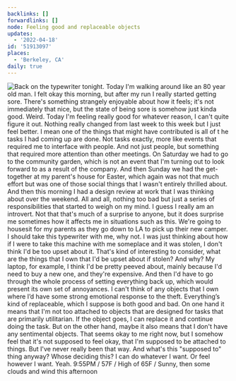 ```yaml
---
backlinks: []
forwardlinks: []
node: Feeling good and replaceable objects
updates:
  - '2022-04-18'
id: '51913097'
places:
  - 'Berkeley, CA'
daily: true
---
```

![Back on the typewriter tonight. Today I'm walking around like an 80 year old man. I felt okay this morning, but after my run I really started getting sore. There's something strangely enjoyable about how it feels; it's not immediately that nice, but the state of being sore is somehow just kinda good. Weird. Today I'm feeling really good for whatever reason, I can't quite figure it out. Nothing really changed from last week to this week but I just feel better. I mean one of the things that might have contributed is all of t he tasks I had coming up are done. Not tasks exactly, more like events that required me to interface with people. And not just people, but something that required more attention than other meetings. On Saturday we had to go to the community garden, which is not an event that I'm turning out to look forward to as a result of the company. And then Sunday we had the get-together at my parent's house for Easter, which again was not that much effort but was one of those social things that I wasn't entirely thrilled about. And then this morning I had a design review at work that I was thinking about over the weekend. All and all, nothing too bad but just a series of responsibilities that started to weigh on my mind. I guess I really am an introvert. Not that that's much of a surprise to anyone, but it does surprise me sometimes how it affects me in situations such as this. We're going to housesit for my parents as they go down to LA to pick up their new camper. I should take this typewriter with me, why not. I was just thinking about how if I were to take this machine with me someplace and it was stolen, I don't think I'd be too upset about it. That's kind of interesting to consider, what are the things that I own that I'd be upset about if stolen? And why? My laptop, for example, I think I'd be pretty peeved about, mainly because I'd need to buy a new one, and they're expensive. And then I'd have to go through the whole process of setting everything back up, which would present its own set of annoyances. I can't think of any objects that I own where I’d have some strong emotional response to the theft. Everything’s kind of replaceable, which I suppose is both good and bad. On one hand it means that I'm not too attached to objects that are designed for tasks that are primarily utilitarian. If the object goes, I can replace it and continue doing the task. But on the other hand, maybe it also means that I don't have any sentimental objects. That seems okay to me right now, but I somehow feel that it's not supposed to feel okay, that I'm supposed to be attached to things. But I've never really been that way. And what's this "supposed to" thing anyway? Whose deciding this? I can do whatever I want. Or feel however I want. Yeah. 9:55PM / 57F / High of 65F / Sunny, then some clouds and wind this afternoon](images/51913097/vQXottWkuC-daily.webp "")
